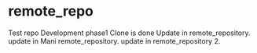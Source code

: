 # remote_repo
Test repo
Development phase1
Clone is done
Update in remote_repository.
update in Mani remote_repository.
update in remote_repository 2.
